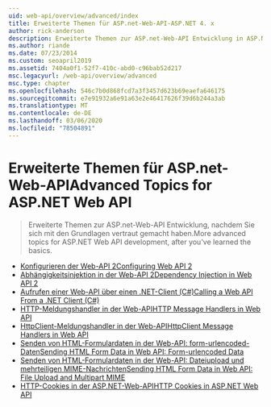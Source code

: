 ```yaml
---
uid: web-api/overview/advanced/index
title: Erweiterte Themen für ASP.net-Web-API-ASP.NET 4. x
author: rick-anderson
description: Erweiterte Themen zur ASP.net-Web-API Entwicklung in ASP.NET 4. x, nachdem Sie sich mit den Grundlagen vertraut gemacht haben.
ms.author: riande
ms.date: 07/23/2014
ms.custom: seoapril2019
ms.assetid: 7404a0f1-52f7-410c-abd0-c96bab52d217
msc.legacyurl: /web-api/overview/advanced
msc.type: chapter
ms.openlocfilehash: 546c7b0d868fcd7a3f3457d623b69eaefa646175
ms.sourcegitcommit: e7e91932a6e91a63e2e46417626f39d6b244a3ab
ms.translationtype: MT
ms.contentlocale: de-DE
ms.lasthandoff: 03/06/2020
ms.locfileid: "78504891"
---
```

# <a name="advanced-topics-for-aspnet-web-api"></a><span data-ttu-id="389d9-103">Erweiterte Themen für ASP.net-Web-API</span><span class="sxs-lookup"><span data-stu-id="389d9-103">Advanced Topics for ASP.NET Web API</span></span>

> <span data-ttu-id="389d9-104">Erweiterte Themen zur ASP.net-Web-API Entwicklung, nachdem Sie sich mit den Grundlagen vertraut gemacht haben.</span><span class="sxs-lookup"><span data-stu-id="389d9-104">More advanced topics for ASP.NET Web API development, after you've learned the basics.</span></span>

- [<span data-ttu-id="389d9-105">Konfigurieren der Web-API 2</span><span class="sxs-lookup"><span data-stu-id="389d9-105">Configuring Web API 2</span></span>](configuring-aspnet-web-api.md)
- [<span data-ttu-id="389d9-106">Abhängigkeitsinjektion in der Web-API 2</span><span class="sxs-lookup"><span data-stu-id="389d9-106">Dependency Injection in Web API 2</span></span>](dependency-injection.md)
- [<span data-ttu-id="389d9-107">Aufrufen einer Web-API über einen .NET-Client (C#)</span><span class="sxs-lookup"><span data-stu-id="389d9-107">Calling a Web API From a .NET Client (C#)</span></span>](calling-a-web-api-from-a-net-client.md)
- [<span data-ttu-id="389d9-108">HTTP-Meldungshandler in der Web-API</span><span class="sxs-lookup"><span data-stu-id="389d9-108">HTTP Message Handlers in Web API</span></span>](http-message-handlers.md)
- [<span data-ttu-id="389d9-109">HttpClient-Meldungshandler in der Web-API</span><span class="sxs-lookup"><span data-stu-id="389d9-109">HttpClient Message Handlers in Web API</span></span>](httpclient-message-handlers.md)
- [<span data-ttu-id="389d9-110">Senden von HTML-Formulardaten in der Web-API: form-urlencoded-Daten</span><span class="sxs-lookup"><span data-stu-id="389d9-110">Sending HTML Form Data in Web API: Form-urlencoded Data</span></span>](sending-html-form-data-part-1.md)
- [<span data-ttu-id="389d9-111">Senden von HTML-Formulardaten in der Web-API: Dateiupload und mehrteiligen MIME-Nachrichten</span><span class="sxs-lookup"><span data-stu-id="389d9-111">Sending HTML Form Data in Web API: File Upload and Multipart MIME</span></span>](sending-html-form-data-part-2.md)
- [<span data-ttu-id="389d9-112">HTTP-Cookies in der ASP.NET-Web-API</span><span class="sxs-lookup"><span data-stu-id="389d9-112">HTTP Cookies in ASP.NET Web API</span></span>](http-cookies.md)
